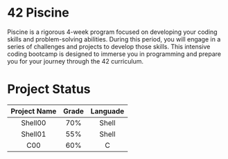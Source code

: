 # 42 Piscine
Piscine is a rigorous 4-week program focused on developing your coding skills and problem-solving abilities. During this period, you will engage in a series of challenges and projects to develop those skills.
This intensive coding bootcamp is designed to immerse you in programming and prepare you for your journey through the 42 curriculum.

# Project Status
| Project Name  | Grade | Languade |
|  :---:   |  :---:  |  :---:  |
| Shell00  | 70% | Shell 
| Shell01  | 55% | Shell
| C00      | 60% | C
